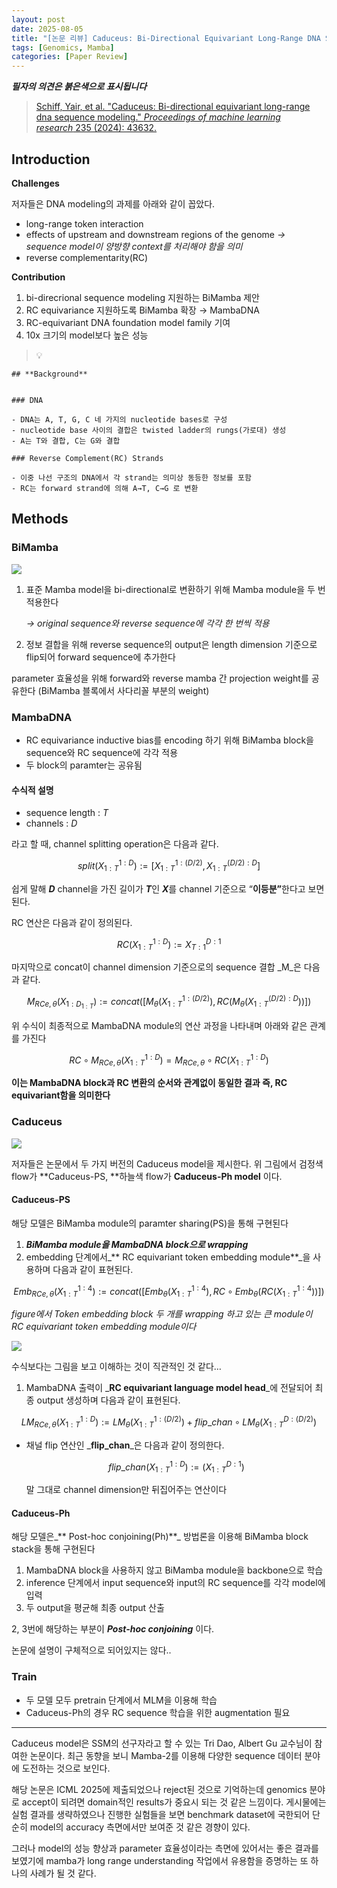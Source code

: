 ```yaml
---
layout: post
date: 2025-08-05
title: "[논문 리뷰] Caduceus: Bi-Directional Equivariant Long-Range DNA Sequence Modeling"
tags: [Genomics, Mamba]
categories: [Paper Review]
---
```


<span class="notion-red">_**필자의 의견은 붉은색으로 표시됩니다**_</span>


> [Schiff, Yair, et al. "Caduceus: Bi-directional equivariant long-range dna sequence modeling." ](https://pmc.ncbi.nlm.nih.gov/articles/PMC12189541/)[_Proceedings of machine learning research_](https://pmc.ncbi.nlm.nih.gov/articles/PMC12189541/)[ 235 (2024): 43632.](https://pmc.ncbi.nlm.nih.gov/articles/PMC12189541/)



## Introduction


**Challenges**


저자들은 DNA modeling의 과제를 아래와 같이 꼽았다.

- long-range token interaction
- effects of upstream and downstream regions of the genome 
_→ sequence model이 양방향 context를 처리해야 함을 의미_
- reverse complementarity(RC)

**Contribution**

1. bi-direcrional sequence modeling 지원하는 BiMamba 제안
1. RC equivariance 지원하도록 BiMamba 확장 → MambaDNA
1. RC-equivariant DNA foundation model family 기여
1. 10x 크기의 model보다 높은 성능

> 💡 


	## **Background**


	### DNA

	- DNA는 A, T, G, C 네 가지의 nucleotide bases로 구성
	- nucleotide base 사이의 결합은 twisted ladder의 rungs(가로대) 생성
	- A는 T와 결합, C는 G와 결합

	### Reverse Complement(RC) Strands

	- 이중 나선 구조의 DNA에서 각 strand는 의미상 동등한 정보를 포함
	- RC는 forward strand에 의해 A→T, C→G 로 변환


## Methods



### BiMamba


![](https://prod-files-secure.s3.us-west-2.amazonaws.com/542b861c-36a8-4051-84e5-8804b6728dba/2c247d59-7815-4980-99f0-8f0d21f445a7/image.png?X-Amz-Algorithm=AWS4-HMAC-SHA256&X-Amz-Content-Sha256=UNSIGNED-PAYLOAD&X-Amz-Credential=ASIAZI2LB4663XTNQLPK%2F20250905%2Fus-west-2%2Fs3%2Faws4_request&X-Amz-Date=20250905T220105Z&X-Amz-Expires=3600&X-Amz-Security-Token=IQoJb3JpZ2luX2VjEBYaCXVzLXdlc3QtMiJIMEYCIQCEyvBekV7qpLUYXoMszSqjwwX3FXEdtfykFIZ8AFAErQIhAPa%2FLMgn1pUpE%2BaN2HJZDVMTSgX9HIbcou1A9gtB6OMUKv8DCH8QABoMNjM3NDIzMTgzODA1Igw3IeSr%2F9ejUZNnz6wq3AMOlH%2F6sLTsDi%2BwSreQSoF9rboBCkF8TS1gTlrjDD5xVJbIpIeXgjJ8YQ6CsrSwOf34r3RdkQC2yhanIzfa59sl9IBsR6qksc3ZhuprryLkGAdtuMITraV1UMR1gglFjQrNOjLYRFatJdPy%2FpBLMKCja8Dh373Y5lP%2FgJzkA8pYcXV34iqv3RsZdde23yEftBaYHAjMFRTNgdV1XQCOpifsVW3hXBH8qldwpN0lvhqcSGNIH6ePEuYsd%2BgNpTbTUbOem3YIJBrXBw8p9xgZUfFbXGXY2vGcmENclUxuziUnaNKZdRzkGinX70fqJFOvc002oImL31nfoawtyOuFjvjhlJS4YrYepJsjer6GOsm%2BtAI3OiHIrSCoy%2FMPksUE%2Brk%2FHYCBXRl09qcVoTznYs%2B%2FQOHLxkOnrpYbquDaTxz1eYiq3vex8h3zo08GFVq2utHEOLPRpZ3pnLkVuDYm6OJPqNfvwMlzhTEUAwPzwGcHF53V0BgyVjJqqXNsjcX45DvGJKUPvfiwNc6ccmbiC8OqmY86sFEl2LlKr6nAz7KXS0vqWOBmODe%2Fs%2Bzvtvs43gwIgxTvNW8WWEPym8HML4Ph5nsGvUUFv9ew7%2FHsb7bL09lNgbvE0cjunFHIcDCvtO3FBjqkASN%2BDUBa%2B29ABVKlx56VrLW%2Fu0c1UX3RR0erZIpAavLpnrMq%2FcfTHf0Ek7CL2TIx%2BbSn5EAkISb7f7QhrbSO9YA34%2B5ITR5KkEoOFWYfwdhEnD9NAu3%2BvlOlrsFyUcoLH5MbLOWSgpqA9oKPjl2IJVnh8ywyW%2BWMOeOTpBDssyUP7sTYSW5IGeFmsqdSgIPrh5PLY7sRMTq4ZekmR1EKImQSRsNv&X-Amz-Signature=7e53edafdb2e5ac4d94733d75b72e4760b79a6559fb33dcbc335b5344ce3a632&X-Amz-SignedHeaders=host&x-amz-checksum-mode=ENABLED&x-id=GetObject)

1. 표준 Mamba model을 bi-directional로 변환하기 위해 Mamba module을 두 번 적용한다

	_→ original sequence와 reverse sequence에 각각 한 번씩 적용_

1. 정보 결합을 위해 reverse sequence의 output은 length dimension 기준으로 flip되어 forward sequence에 추가한다

parameter 효율성을 위해 forward와 reverse mamba 간 projection weight를 공유한다 (BiMamba 블록에서 사다리꼴 부분의 weight)



### MambaDNA

- RC equivariance inductive bias를 encoding 하기 위해 BiMamba block을 sequence와 RC sequence에 각각 적용
- 두 block의 paramter는 공유됨


#### 수식적 설명

- sequence length : _T_
- channels : _D_

라고 할 때,  channel splitting operation은 다음과 같다.


$$
split(X^{1:D}_{1:T}):=[X^{1:(D/2)}_{1:T},X^{(D/2):D}_{1:T}]
$$


<span class="notion-red">쉽게 말해 </span><span class="notion-red">_**D**_</span><span class="notion-red"> channel을 가진 길이가 </span><span class="notion-red">_**T**_</span><span class="notion-red">인 </span><span class="notion-red">_**X**_</span><span class="notion-red">를 channel 기준으로 “</span><span class="notion-red">**이등분”**</span><span class="notion-red">한다고 보면 된다.</span>


RC 연산은 다음과 같이 정의된다.


$$
RC(X^{1:D}_{1:T}):=X^{D:1}_{T:1}
$$


마지막으로 concat이 channel dimension 기준으로의 sequence 결합 _M_은 다음과 같다.


$$
M_{RCe,\theta}(X_{1:D_{1:T}}):=concat([M_{\theta}(X^{1:(D/2)}_{1:T}),RC(M_{\theta}(X^{(D/2):D}_{1:T}))])
$$


위 수식이 최종적으로 MambaDNA module의 연산 과정을 나타내며 아래와 같은 관계를 가진다


$$
RC\circ M_{RCe,\theta}(X^{1:D}_{1:T}) = M_{RCe,\theta} \circ RC(X^{1:D}_{1:T})
$$


**이는 MambaDNA block과 RC 변환의 순서와 관계없이 동일한 결과 즉, RC equivariant함을 의미한다**



### Caduceus


![](https://prod-files-secure.s3.us-west-2.amazonaws.com/542b861c-36a8-4051-84e5-8804b6728dba/f94a60d7-8145-473b-aef9-7c68d3ec604a/image.png?X-Amz-Algorithm=AWS4-HMAC-SHA256&X-Amz-Content-Sha256=UNSIGNED-PAYLOAD&X-Amz-Credential=ASIAZI2LB4663XTNQLPK%2F20250905%2Fus-west-2%2Fs3%2Faws4_request&X-Amz-Date=20250905T220105Z&X-Amz-Expires=3600&X-Amz-Security-Token=IQoJb3JpZ2luX2VjEBYaCXVzLXdlc3QtMiJIMEYCIQCEyvBekV7qpLUYXoMszSqjwwX3FXEdtfykFIZ8AFAErQIhAPa%2FLMgn1pUpE%2BaN2HJZDVMTSgX9HIbcou1A9gtB6OMUKv8DCH8QABoMNjM3NDIzMTgzODA1Igw3IeSr%2F9ejUZNnz6wq3AMOlH%2F6sLTsDi%2BwSreQSoF9rboBCkF8TS1gTlrjDD5xVJbIpIeXgjJ8YQ6CsrSwOf34r3RdkQC2yhanIzfa59sl9IBsR6qksc3ZhuprryLkGAdtuMITraV1UMR1gglFjQrNOjLYRFatJdPy%2FpBLMKCja8Dh373Y5lP%2FgJzkA8pYcXV34iqv3RsZdde23yEftBaYHAjMFRTNgdV1XQCOpifsVW3hXBH8qldwpN0lvhqcSGNIH6ePEuYsd%2BgNpTbTUbOem3YIJBrXBw8p9xgZUfFbXGXY2vGcmENclUxuziUnaNKZdRzkGinX70fqJFOvc002oImL31nfoawtyOuFjvjhlJS4YrYepJsjer6GOsm%2BtAI3OiHIrSCoy%2FMPksUE%2Brk%2FHYCBXRl09qcVoTznYs%2B%2FQOHLxkOnrpYbquDaTxz1eYiq3vex8h3zo08GFVq2utHEOLPRpZ3pnLkVuDYm6OJPqNfvwMlzhTEUAwPzwGcHF53V0BgyVjJqqXNsjcX45DvGJKUPvfiwNc6ccmbiC8OqmY86sFEl2LlKr6nAz7KXS0vqWOBmODe%2Fs%2Bzvtvs43gwIgxTvNW8WWEPym8HML4Ph5nsGvUUFv9ew7%2FHsb7bL09lNgbvE0cjunFHIcDCvtO3FBjqkASN%2BDUBa%2B29ABVKlx56VrLW%2Fu0c1UX3RR0erZIpAavLpnrMq%2FcfTHf0Ek7CL2TIx%2BbSn5EAkISb7f7QhrbSO9YA34%2B5ITR5KkEoOFWYfwdhEnD9NAu3%2BvlOlrsFyUcoLH5MbLOWSgpqA9oKPjl2IJVnh8ywyW%2BWMOeOTpBDssyUP7sTYSW5IGeFmsqdSgIPrh5PLY7sRMTq4ZekmR1EKImQSRsNv&X-Amz-Signature=69d0657e169e75bcd9f9b2b3a1089fba6f4370426da485b71b897d0e9c879661&X-Amz-SignedHeaders=host&x-amz-checksum-mode=ENABLED&x-id=GetObject)


저자들은 논문에서 두 가지 버전의 Caduceus model을 제시한다. 위 그림에서 검정색 flow가 **Caduceus-PS, **하늘색 flow가 **Caduceus-Ph model** 이다.



#### Caduceus-PS


해당 모델은 BiMamba module의 paramter sharing(PS)을 통해 구현된다

1. _**BiMamba module을 MambaDNA block으로 wrapping**_
1. embedding 단계에서_** RC equivariant token embedding module**_을 사용하며 다음과 같이 표현된다.

$$
Emb_{RCe,\theta}(X^{1:4}_{1:T}):=concat([Emb_{\theta}(X^{1:4}_{1:T}),RC \circ Emb_{\theta}(RC(X^{1:4}_{1:T}))])
$$


_figure에서 Token embedding block 두 개를 wrapping 하고 있는 큰 module이 RC equivariant token embedding module이다_


![](https://prod-files-secure.s3.us-west-2.amazonaws.com/542b861c-36a8-4051-84e5-8804b6728dba/b175e4da-71eb-4e91-8c23-a06dabe673c9/image.png?X-Amz-Algorithm=AWS4-HMAC-SHA256&X-Amz-Content-Sha256=UNSIGNED-PAYLOAD&X-Amz-Credential=ASIAZI2LB4663XTNQLPK%2F20250905%2Fus-west-2%2Fs3%2Faws4_request&X-Amz-Date=20250905T220105Z&X-Amz-Expires=3600&X-Amz-Security-Token=IQoJb3JpZ2luX2VjEBYaCXVzLXdlc3QtMiJIMEYCIQCEyvBekV7qpLUYXoMszSqjwwX3FXEdtfykFIZ8AFAErQIhAPa%2FLMgn1pUpE%2BaN2HJZDVMTSgX9HIbcou1A9gtB6OMUKv8DCH8QABoMNjM3NDIzMTgzODA1Igw3IeSr%2F9ejUZNnz6wq3AMOlH%2F6sLTsDi%2BwSreQSoF9rboBCkF8TS1gTlrjDD5xVJbIpIeXgjJ8YQ6CsrSwOf34r3RdkQC2yhanIzfa59sl9IBsR6qksc3ZhuprryLkGAdtuMITraV1UMR1gglFjQrNOjLYRFatJdPy%2FpBLMKCja8Dh373Y5lP%2FgJzkA8pYcXV34iqv3RsZdde23yEftBaYHAjMFRTNgdV1XQCOpifsVW3hXBH8qldwpN0lvhqcSGNIH6ePEuYsd%2BgNpTbTUbOem3YIJBrXBw8p9xgZUfFbXGXY2vGcmENclUxuziUnaNKZdRzkGinX70fqJFOvc002oImL31nfoawtyOuFjvjhlJS4YrYepJsjer6GOsm%2BtAI3OiHIrSCoy%2FMPksUE%2Brk%2FHYCBXRl09qcVoTznYs%2B%2FQOHLxkOnrpYbquDaTxz1eYiq3vex8h3zo08GFVq2utHEOLPRpZ3pnLkVuDYm6OJPqNfvwMlzhTEUAwPzwGcHF53V0BgyVjJqqXNsjcX45DvGJKUPvfiwNc6ccmbiC8OqmY86sFEl2LlKr6nAz7KXS0vqWOBmODe%2Fs%2Bzvtvs43gwIgxTvNW8WWEPym8HML4Ph5nsGvUUFv9ew7%2FHsb7bL09lNgbvE0cjunFHIcDCvtO3FBjqkASN%2BDUBa%2B29ABVKlx56VrLW%2Fu0c1UX3RR0erZIpAavLpnrMq%2FcfTHf0Ek7CL2TIx%2BbSn5EAkISb7f7QhrbSO9YA34%2B5ITR5KkEoOFWYfwdhEnD9NAu3%2BvlOlrsFyUcoLH5MbLOWSgpqA9oKPjl2IJVnh8ywyW%2BWMOeOTpBDssyUP7sTYSW5IGeFmsqdSgIPrh5PLY7sRMTq4ZekmR1EKImQSRsNv&X-Amz-Signature=f6ac5353af7715e4a33bcbaa2ad5d1fa75bd7796ab1e87042731493b9a664850&X-Amz-SignedHeaders=host&x-amz-checksum-mode=ENABLED&x-id=GetObject)


<span class="notion-red">수식보다는 그림을 보고 이해하는 것이 직관적인 것 같다…</span>

1. MambaDNA 출력이 _**RC equivariant language model head**_에 전달되어 최종 output 생성하며 다음과 같이 표현된다.

$$
LM_{RCe,\theta}(X^{1:D}_{1:T}):= LM_{\theta}(X^{1:(D/2)}_{1:T})+flip\_chan\circ LM_{\theta}(X^{D:(D/2)}_{1:T})
$$

- 채널 flip 연산인 _**flip\_chan**_은 다음과 같이 정의한다.

	$$
	flip\_chan(X^{1:D}_{1:T}):=(X^{D:1}_{1:T})
	$$


	말 그대로 channel dimension만 뒤집어주는 연산이다



#### Caduceus-Ph


해당 모델은_** Post-hoc conjoining(Ph)**_ 방법론을 이용해 BiMamba block stack을 통해 구현된다

1. MambaDNA block을 사용하지 않고 BiMamba module을 backbone으로 학습
1. inference 단계에서 input sequence와 input의 RC sequence를 각각 model에 입력
1. 두 output을 평균해 최종 output 산출

2, 3번에 해당하는 부분이 _**Post-hoc conjoining**_ 이다.


<span class="notion-red">논문에 설명이 구체적으로 되어있지는 않다..</span>



### Train

- 두 모델 모두 pretrain 단계에서 MLM을 이용해 학습
- Caduceus-Ph의 경우 RC sequence 학습을 위한 augmentation 필요

---


<span class="notion-red">Caduceus model은 SSM의 선구자라고 할 수 있는 Tri Dao, Albert Gu 교수님이 참여한 논문이다. 최근 동향을 보니 Mamba-2를 이용해 다양한 sequence 데이터 분야에 도전하는 것으로 보인다.</span>


<span class="notion-red">해당 논문은 ICML 2025에 제출되었으나 reject된 것으로 기억하는데 genomics 분야로 accept이 되려면 domain적인 results가 중요시 되는 것 같은 느낌이다. 게시물에는 실험 결과를 생략하였으나 진행한 실험들을 보면 benchmark dataset에 국한되어 단순히 model의 accuracy 측면에서만 보여준 것 같은 경향이 있다.</span>


<span class="notion-red">그러나 model의 성능 향상과 parameter 효율성이라는 측면에 있어서는 좋은 결과를 보였기에 mamba가 long range understanding 작업에서 유용함을 증명하는 또 하나의 사례가 될 것 같다.</span>


